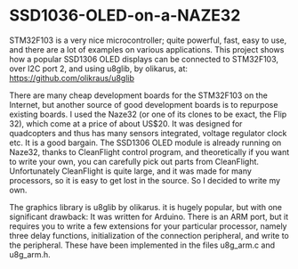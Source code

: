 # SSD1036-OLED-on-a-NAZE32

STM32F103 is a very nice microcontroller; quite powerful, fast, easy to use, and there are a lot of examples on various applications. This project shows how a popular SSD1306 OLED displays can be connected to STM32F103, over I2C port 2, and using u8glib, by olikarus, at:
https://github.com/olikraus/u8glib

There are many cheap development boards for the STM32F103 on the Internet, but another source of good development boards is to repurpose existing boards. I used the Naze32 (or one of its clones to be exact, the Flip 32), which come at a price of about US$20. It was designed for quadcopters and thus has many sensors integrated, voltage regulator clock etc. It is a good bargain. The SSD1306 OLED module is already running on Naze32, thanks to CleanFlight control program, and theoretically if you want to write your own, you can carefully pick out parts from CleanFlight. Unfortunately CleanFlight is quite large, and it was made for many processors, so it is easy to get lost in the source. So I decided to write my own.

The graphics library is u8glib by olikarus. it is hugely popular, but with one significant drawback: It was written for Arduino. There is an ARM port, but it requires you to write a few extensions for your particular processor, namely three delay functions, initialization of the connection peripheral, and write to the peripheral. These have been implemented in the files u8g_arm.c and u8g_arm.h.

